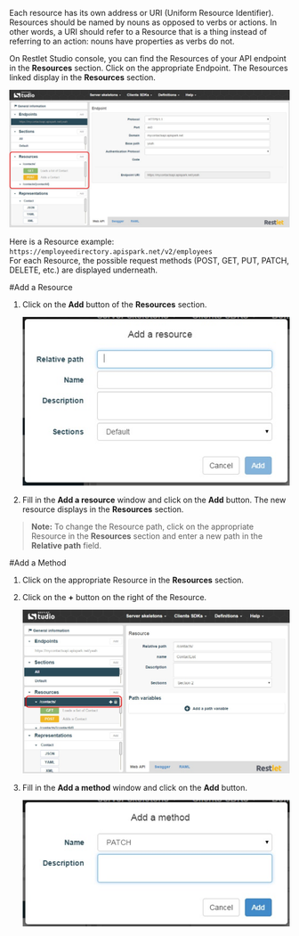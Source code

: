 Each resource has its own address or URI (Uniform Resource Identifier). Resources should be named by nouns as opposed to verbs or actions. In other words, a URI should refer to a Resource that is a thing instead of referring to an action: nouns have properties as verbs do not.  

On Restlet Studio console, you can find the Resources of your API endpoint in the **Resources** section. Click on the appropriate Endpoint. The Resources linked display in the **Resources** section.

![Resources section](images/03.jpg "Resources section")
  
Here is a Resource example: `https://employeedirectory.apispark.net/v2/employees`  
For each Resource, the possible request methods (POST, GET, PUT, PATCH, DELETE, etc.) are displayed underneath.

#Add a Resource

1. Click on the **Add** button of the **Resources** section.

	![Add a resource](images/11.jpg "Add a resource")

2. Fill in the **Add a resource** window and click on the **Add** button. The new resource displays in the **Resources** section.
  
>**Note:** To change the Resource path, click on the appropriate Resource in the **Resources** section and enter a new path in the **Relative path** field.

#Add a Method

1. Click on the appropriate Resource in the **Resources** section. 
2. Click on the **+** button on the right of the Resource.

	![Add a method](images/12.jpg "Add a method")

3. Fill in the **Add a method** window and click on the **Add** button.

	![Add a method](images/13.jpg "Add a method")